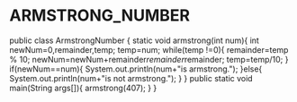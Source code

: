 # ARMSTRONG_NUMBER
public class ArmstrongNumber {
static void armstrong(int num){
int newNum=0,remainder,temp;
temp=num;
while(temp !=0){
 remainder=temp % 10;
newNum=newNum+remainder*remainder*remainder;
temp=temp/10;
}
if(newNum==num){
System.out.println(num+"is armstrong.");
}else{
System.out.println(num+"is not armstrong.");
}
}
public static void main(String args[]){
armstrong(407);
}
}
